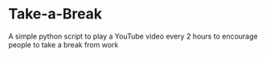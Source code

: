# Take-a-Break
A simple python script to play a YouTube video every 2 hours to encourage people to take a break from work
